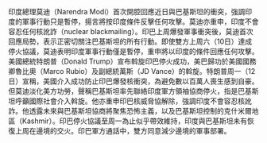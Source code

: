 印度總理莫迪（Narendra Modi）首次開腔回應近日與巴基斯坦的衝突，強調印度的軍事行動只是暫停，揚言將按印度條件反擊任何攻擊。莫迪亦重申，印度不會容忍任何核訛詐（nuclear blackmailing）。印巴上周爆發軍事衝突後，莫迪首次回應局勢，表示正密切關注巴基斯坦的所有行動。即使雙方上周六（10日）達成停火協議，莫迪表明印度軍事行動僅是暫停，重申將以印度的條件回應任何攻擊。美國總統特朗普（Donald Trump）宣布斡旋印巴停火成功，美巴歸功於美國國務卿魯比奧（Marco Rubio）及副總統萬斯（JD Vance）的斡旋。特朗普周一（12日）宣稱，美國介入成功防止印巴爆發核衝突，為避免數以百萬人喪生感到自豪。但莫迪淡化美方功勞，聲稱巴基斯坦率先聯絡印度軍方領袖協商停火，指是巴基斯坦呼籲國際社會介入斡旋。他亦重申印巴核威脅協解除，強調印度不會容忍核訛詐。他透露未來與巴基斯坦協商將聚焦恐怖主義，以及巴基斯坦控制的克什米爾地區（Kashmir）。印巴停火協議至周一為止似乎帶效維持，印度與巴基斯坦未有恢復上周在邊境的交火。印巴軍方通話中，雙方同意減少邊境的軍事部署。